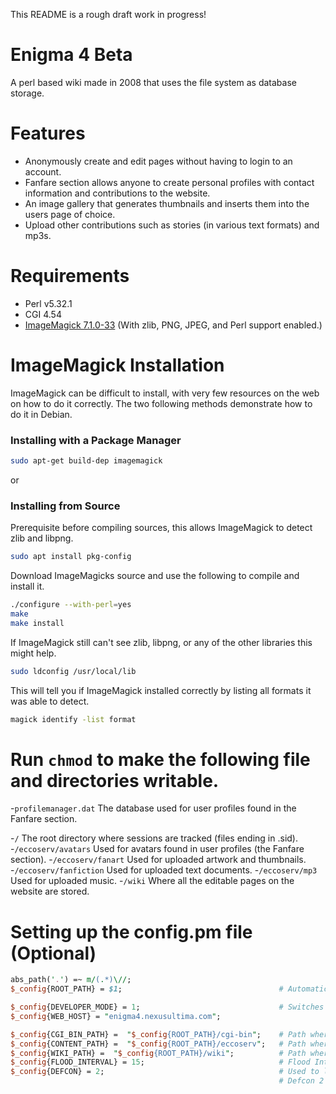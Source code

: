 This README is a rough draft work in progress!

# Enigma 4 Beta

A perl based wiki made in 2008 that uses the file system as database storage.

# Features
- Anonymously create and edit pages without having to login to an account.
- Fanfare section allows anyone to create personal profiles with contact information and contributions to the website.
- An image gallery that generates thumbnails and inserts them into the users page of choice.
- Upload other contributions such as stories (in various text formats) and mp3s.

# Requirements

- Perl v5.32.1
- CGI 4.54 
- [ImageMagick 7.1.0-33](https://imagemagick.org/script/download.php) (With zlib, PNG, JPEG, and Perl support enabled.)

# ImageMagick Installation

ImageMagick can be difficult to install, with very few resources on the web on how to do it correctly.
The two following methods demonstrate how to do it in Debian.

### Installing with a Package Manager
```bash
sudo apt-get build-dep imagemagick
```
or

### Installing from Source

Prerequisite before compiling sources, this allows ImageMagick to detect zlib and libpng.
```bash
sudo apt install pkg-config
```
Download ImageMagicks source and use the following to compile and install it.
```bash
./configure --with-perl=yes
make
make install
```

If ImageMagick still can't see zlib, libpng, or any of the other libraries this might help.
```bash
sudo ldconfig /usr/local/lib
```

This will tell you if ImageMagick installed correctly by listing all formats it was able to detect.
```bash
magick identify -list format 
```

# Run `chmod` to make the following file and directories writable.

-```profilemanager.dat``` The database used for user profiles found in the Fanfare section.

-```/``` The root directory where sessions are tracked (files ending in .sid).
-```/eccoserv/avatars``` Used for avatars found in user profiles (the Fanfare section).
-```/eccoserv/fanart``` Used for uploaded artwork and thumbnails.
-```/eccoserv/fanfiction``` Used for uploaded text documents.
-```/eccoserv/mp3``` Used for uploaded music.
-```/wiki``` Where all the editable pages on the website are stored.

# Setting up the config.pm file (Optional)

```perl
abs_path('.') =~ m/(.*)\//;
$_config{ROOT_PATH} = $1;                                   # Automatically detects the absolute path of the project.

$_config{DEVELOPER_MODE} = 1;                               # Switches between localcost (127.0.0.1) to the value contained in $_config{WEB_HOST}
$_config{WEB_HOST} = "enigma4.nexusultima.com";

$_config{CGI_BIN_PATH} =  "$_config{ROOT_PATH}/cgi-bin";    # Path where all the scripts are contained.
$_config{CONTENT_PATH} =  "$_config{ROOT_PATH}/eccoserv";   # Path where all the resources such as images and other data are contained.
$_config{WIKI_PATH} =  "$_config{ROOT_PATH}/wiki";          # Path where all the pages on the website and their histories are stored.
$_config{FLOOD_INTERVAL} = 15;                              # Flood Interval used to prevent double posting on various parts of the system (such as comments).
$_config{DEFCON} = 2;                                       # Used to lock down the system into various states. 
                                                            # Defcon 2 locks down: file uploads and profile creation
```


